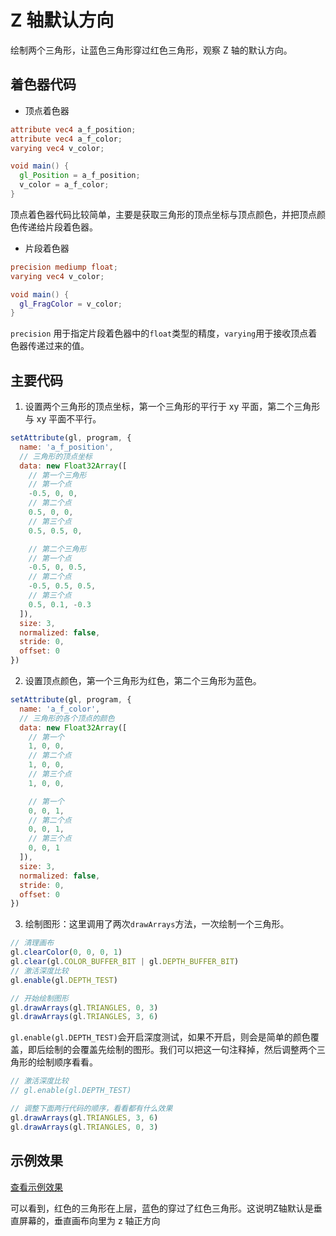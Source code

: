 # Z 轴默认方向

绘制两个三角形，让蓝色三角形穿过红色三角形，观察 Z 轴的默认方向。

## 着色器代码

- 顶点着色器

```glsl
attribute vec4 a_f_position;
attribute vec4 a_f_color;
varying vec4 v_color;

void main() {
  gl_Position = a_f_position;
  v_color = a_f_color;
}
```

顶点着色器代码比较简单，主要是获取三角形的顶点坐标与顶点颜色，并把顶点颜色传递给片段着色器。

- 片段着色器

```glsl
precision mediump float;
varying vec4 v_color;

void main() {
  gl_FragColor = v_color;
}
```

`precision` 用于指定片段着色器中的`float`类型的精度，`varying`用于接收顶点着色器传递过来的值。

## 主要代码

1. 设置两个三角形的顶点坐标，第一个三角形的平行于 xy 平面，第二个三角形与 xy 平面不平行。

```js
setAttribute(gl, program, {
  name: 'a_f_position',
  // 三角形的顶点坐标
  data: new Float32Array([
    // 第一个三角形
    // 第一个点
    -0.5, 0, 0,
    // 第二个点
    0.5, 0, 0,
    // 第三个点
    0.5, 0.5, 0,

    // 第二个三角形
    // 第一个点
    -0.5, 0, 0.5,
    // 第二个点
    -0.5, 0.5, 0.5,
    // 第三个点
    0.5, 0.1, -0.3
  ]),
  size: 3,
  normalized: false,
  stride: 0,
  offset: 0
})
```

2. 设置顶点颜色，第一个三角形为红色，第二个三角形为蓝色。

```js
setAttribute(gl, program, {
  name: 'a_f_color',
  // 三角形的各个顶点的颜色
  data: new Float32Array([
    // 第一个
    1, 0, 0,
    // 第二个点
    1, 0, 0,
    // 第三个点
    1, 0, 0,

    // 第一个
    0, 0, 1,
    // 第二个点
    0, 0, 1,
    // 第三个点
    0, 0, 1
  ]),
  size: 3,
  normalized: false,
  stride: 0,
  offset: 0
})
```

3. 绘制图形：这里调用了两次`drawArrays`方法，一次绘制一个三角形。

```js
// 清理画布
gl.clearColor(0, 0, 0, 1)
gl.clear(gl.COLOR_BUFFER_BIT | gl.DEPTH_BUFFER_BIT)
// 激活深度比较
gl.enable(gl.DEPTH_TEST)

// 开始绘制图形
gl.drawArrays(gl.TRIANGLES, 0, 3)
gl.drawArrays(gl.TRIANGLES, 3, 6)
```

`gl.enable(gl.DEPTH_TEST)`会开启深度测试，如果不开启，则会是简单的颜色覆盖，即后绘制的会覆盖先绘制的图形。我们可以把这一句注释掉，然后调整两个三角形的绘制顺序看看。
```js
// 激活深度比较
// gl.enable(gl.DEPTH_TEST)

// 调整下面两行代码的顺序，看看都有什么效果
gl.drawArrays(gl.TRIANGLES, 3, 6)
gl.drawArrays(gl.TRIANGLES, 0, 3)
```

## 示例效果

[查看示例效果](./demo.html)

可以看到，红色的三角形在上层，蓝色的穿过了红色三角形。这说明Z轴默认是垂直屏幕的，垂直画布向里为 z 轴正方向
